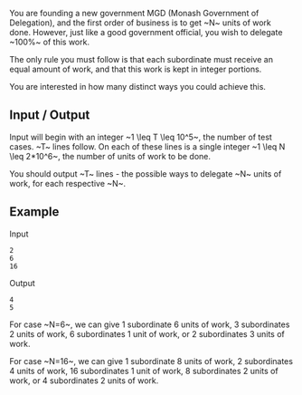 You are founding a new government MGD (Monash Government of Delegation), and the first order of business is to get ~N~ units of work done.
However, just like a good government official, you wish to delegate ~100%~ of this work.

The only rule you must follow is that each subordinate must receive an equal amount of work, and that this work is kept in integer portions.

You are interested in how many distinct ways you could achieve this.

## Input / Output

Input will begin with an integer ~1 \leq T \leq 10^5~, the number of test cases. ~T~ lines follow.
On each of these lines is a single integer ~1 \leq N \leq 2*10^6~, the number of units of work to be done.

You should output ~T~ lines - the possible ways to delegate ~N~ units of work, for each respective ~N~.

## Example

Input

```
2
6
16
```

Output

```
4
5
```

For case ~N=6~, we can give 1 subordinate 6 units of work, 3 subordinates 2 units of work, 6 subordinates 1 unit of work, or 2 subordinates 3 units of work.

For case ~N=16~, we can give 1 subordinate 8 units of work, 2 subordinates 4 units of work, 16 subordinates 1 unit of work, 8 subordinates 2 units of work, or 4 subordinates 2 units of work.
